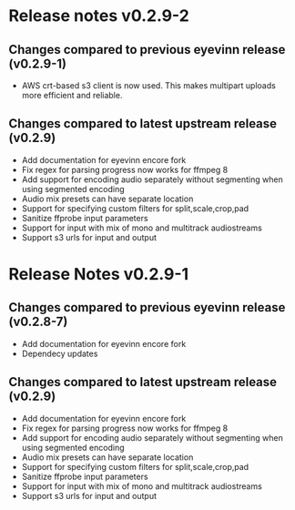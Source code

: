 # Release notes v0.2.9-2
## Changes compared to previous eyevinn release (v0.2.9-1)
- AWS crt-based s3 client is now used. This makes multipart uploads more efficient and reliable.

## Changes compared to latest upstream release (v0.2.9)
- Add documentation for eyevinn encore fork
- Fix regex for parsing progress now works for ffmpeg 8
- Add support for encoding audio separately without segmenting when using segmented encoding
- Audio mix presets can have separate location
- Support for specifying custom filters for split,scale,crop,pad
- Sanitize ffprobe input parameters
- Support for input with mix of mono and multitrack audiostreams
- Support s3 urls for input and output

# Release Notes v0.2.9-1
## Changes compared to previous eyevinn release (v0.2.8-7)
- Add documentation for eyevinn encore fork
- Dependecy updates

## Changes compared to latest upstream release (v0.2.9)
- Add documentation for eyevinn encore fork
- Fix regex for parsing progress now works for ffmpeg 8
- Add support for encoding audio separately without segmenting when using segmented encoding
- Audio mix presets can have separate location
- Support for specifying custom filters for split,scale,crop,pad
- Sanitize ffprobe input parameters
- Support for input with mix of mono and multitrack audiostreams
- Support s3 urls for input and output
